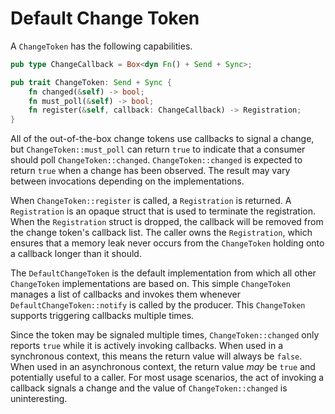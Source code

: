 # Default Change Token

A `ChangeToken` has the following capabilities.

```rust
pub type ChangeCallback = Box<dyn Fn() + Send + Sync>;

pub trait ChangeToken: Send + Sync {
    fn changed(&self) -> bool;
    fn must_poll(&self) -> bool;
    fn register(&self, callback: ChangeCallback) -> Registration;
}
```

All of the out-of-the-box change tokens use callbacks to signal a change, but `ChangeToken::must_poll` can return `true` to indicate that a consumer should poll `ChangeToken::changed`. `ChangeToken::changed` is expected to return `true` when a change has been observed. The result may vary between invocations depending on the implementations.

When `ChangeToken::register` is called, a `Registration` is returned. A `Registration` is an opaque struct that is used to terminate the registration. When the `Registration` struct is dropped, the callback will be removed from the change token's callback list. The caller owns the `Registration`, which ensures that a memory leak never occurs from the `ChangeToken` holding onto a callback longer than it should.

The `DefaultChangeToken` is the default implementation from which all other `ChangeToken` implementations are based on. This simple `ChangeToken` manages a list of callbacks and invokes them whenever `DefaultChangeToken::notify` is called by the producer. This `ChangeToken` supports triggering callbacks multiple times.

Since the token may be signaled multiple times, `ChangeToken::changed` only reports `true` while it is actively invoking callbacks. When used in a synchronous context, this means the return value will always be `false`. When used in an asynchronous context, the return value _may_ be `true` and potentially useful to a caller. For most usage scenarios, the act of invoking a callback signals a change and the value of `ChangeToken::changed` is uninteresting.
